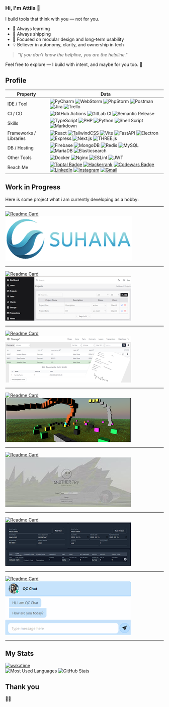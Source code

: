 ### Hi, I'm Attila 🐐

I build tools that think with you — not for you.

- 🔭 Always learning
- 🏃 Always shipping
- 🧩 Focused on modular design and long-term usability
- 💡 Believer in autonomy, clarity, and ownership in tech

> *"If you don't know the helpline, you are the helpline."*

Feel free to explore — I build with intent, and maybe for you too. 📣

## Profile
Property                 | Data  
-------------------------|------
IDE / Tool               | ![PyCharm](https://img.shields.io/badge/PyCharm-3776AB?style=flat&logo=pycharm&logoColor=white) ![WebStorm](https://img.shields.io/badge/WebStorm-007ACC?style=flat&logo=webstorm&logoColor=white) ![PhpStorm](https://img.shields.io/badge/PHPStorm-5C2D91?style=flat&logo=phpstorm&logoColor=white) ![Postman](https://img.shields.io/badge/Postman-FF6C37?style=flat&logo=postman&logoColor=white) ![Jira](https://img.shields.io/badge/Jira-2684FF?style=flat&logo=jira&logoColor=white) ![Trello](https://img.shields.io/badge/Trello-0079BF?style=flat&logo=trello&logoColor=white)
CI / CD                  | ![GitHub Actions](https://img.shields.io/badge/GitHub_Actions-2088FF?style=flat&logo=githubactions&logoColor=white) ![GitLab CI](https://img.shields.io/badge/GitLab_CI-FC6D26?style=flat&logo=gitlab&logoColor=white) ![Semantic Release](https://img.shields.io/badge/Semantic_Release-33AA88?style=flat&logo=semantic-release&logoColor=white)
Skills                   | ![TypeScript](https://img.shields.io/badge/TypeScript-007ACC?style=flat&logo=typescript&logoColor=white) ![PHP](https://img.shields.io/badge/PHP-8892BF?style=flat&logo=php&logoColor=white) ![Python](https://img.shields.io/badge/Python-3776AB?style=flat&logo=python&logoColor=white) ![Shell Script](https://img.shields.io/badge/Shell_Script-2E3440?style=flat&logo=gnu-bash&logoColor=white) ![Markdown](https://img.shields.io/badge/Markdown-000000?style=flat&logo=markdown&logoColor=white)
Frameworks / Libraries   | ![React](https://img.shields.io/badge/React-61DAFB?style=flat&logo=react&logoColor=black) ![TailwindCSS](https://img.shields.io/badge/TailwindCSS-06B6D4?style=flat&logo=tailwindcss&logoColor=white) ![Vite](https://img.shields.io/badge/Vite-646CFF?style=flat&logo=vite&logoColor=white) ![FastAPI](https://img.shields.io/badge/FastAPI-05998A?style=flat&logo=fastapi&logoColor=white) ![Electron](https://img.shields.io/badge/Electron-47848F?style=flat&logo=electron&logoColor=white) ![Express](https://img.shields.io/badge/Express-404D59?style=flat&logo=express&logoColor=white) ![Next.js](https://img.shields.io/badge/Next.js-000000?style=flat&logo=nextdotjs&logoColor=white) ![THREE.js](https://img.shields.io/badge/Three.js-000000?style=flat&logo=three.js&logoColor=white)
DB / Hosting             | ![Firebase](https://img.shields.io/badge/Firebase-FFCA28?style=flat&logo=firebase&logoColor=black) ![MongoDB](https://img.shields.io/badge/MongoDB-47A248?style=flat&logo=mongodb&logoColor=white) ![Redis](https://img.shields.io/badge/Redis-DC382D?style=flat&logo=redis&logoColor=white) ![MySQL](https://img.shields.io/badge/MySQL-00758F?style=flat&logo=mysql&logoColor=white) ![MariaDB](https://img.shields.io/badge/MariaDB-003545?style=flat&logo=mariadb&logoColor=white) ![Elasticsearch](https://img.shields.io/badge/Elasticsearch-005571?style=flat&logo=elasticsearch&logoColor=white)
Other Tools              | ![Docker](https://img.shields.io/badge/Docker-2496ED?style=flat&logo=docker&logoColor=white) ![Nginx](https://img.shields.io/badge/Nginx-009639?style=flat&logo=nginx&logoColor=white) ![ESLint](https://img.shields.io/badge/ESLint-4B3263?style=flat&logo=eslint&logoColor=white) ![JWT](https://img.shields.io/badge/JWT-000000?style=flat&logo=jsonwebtokens&logoColor=white)
Reach Me                 | [![Toptal Badge](https://img.shields.io/badge/Toptal-3863A0?logo=toptal&logoColor=fff&style=flat)](https://www.toptal.com/resume/attila-reterics) [![Hackerrank](https://img.shields.io/badge/-Hackerrank-2EC866?style=flat&logo=HackerRank&logoColor=white)](https://www.hackerrank.com/reterics_attila) [![Codewars Badge](https://img.shields.io/badge/Codewars-B1361E?logo=codewars&logoColor=fff&style=flat)](https://www.codewars.com/users/Reterics) [![LinkedIn](https://img.shields.io/badge/LinkedIn-0077B5?style=flat&logo=linkedin&logoColor=white)](https://www.linkedin.com/in/attila-reterics-1a326121b/) [![Instagram](https://img.shields.io/badge/@attila.reterics-E4405F?style=flat&logo=instagram&logoColor=white)](https://www.instagram.com/attila.reterics/) [![Gmail](https://img.shields.io/badge/attila@reterics.com-D14836?style=flat&logo=gmail&logoColor=white)](mailto:attila@reterics.com)

## Work in Progress

Here is some project what i am currently developing as a hobby:

---

[![Readme Card](https://github-readme-stats.vercel.app/api/pin/?username=Reterics&repo=suhana&theme=dark)](https://github.com/Reterics/suhana) ![Suhana](./img/suhana.png)

---

[![Readme Card](https://github-readme-stats.vercel.app/api/pin/?username=Reterics&repo=astelium&theme=dark)](https://github.com/Reterics/astelium) ![Astelium](./img/astelium.png)

---

[![Readme Card](https://github-readme-stats.vercel.app/api/pin/?username=Reterics&repo=storager&theme=dark)](https://github.com/Reterics/storager) ![StorageR](./img/storager.png)

---

[![Readme Card](https://github-readme-stats.vercel.app/api/pin/?username=Reterics&repo=at_map_editor&theme=dark)](https://github.com/Reterics/at_map_editor) ![AT Map Editor](./img/at_map_editor.png)

---

[![Readme Card](https://github-readme-stats.vercel.app/api/pin/?username=Reterics&repo=another-try&theme=dark)](https://github.com/Reterics/another-try) ![Another Try](./img/another_try.jpg)

---

[![Readme Card](https://github-readme-stats.vercel.app/api/pin/?username=Reterics&repo=invoice-management&theme=dark)](https://github.com/Reterics/invoice-management/) ![Invoice management](./img/invoice.png)


---

[![Readme Card](https://github-readme-stats.vercel.app/api/pin/?username=entroped&repo=gpt-cloud-function&theme=dark)](https://github.com/entroped/gpt-cloud-function) ![GPT Assistant](./img/gpt_assistant.png)


---

## My Stats

[![wakatime](https://wakatime.com/badge/user/7280a0d0-d60b-4521-a63b-d823468d18b7.svg)](https://wakatime.com/@7280a0d0-d60b-4521-a63b-d823468d18b7)  
![Most Used Languages](https://github-readme-stats.vercel.app/api/top-langs/?username=Reterics&layout=compact&theme=dark) ![GitHub Stats](https://github-readme-stats.vercel.app/api?username=Reterics&show_icons=true&theme=dark&hide=prs)


## Thank you


🐐💩
